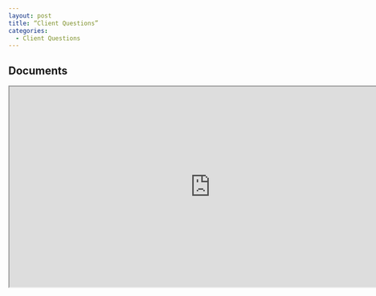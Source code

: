 ```yaml
---
layout: post
title: “Client Questions”
categories:
  - Client Questions
---
```


## Documents

<iframe src="https://docs.google.com/document/d/1pmNeXKzLNqLOBxZb3QzYBR5iJQUBn7PP6O5xUaPGqjI/edit#" height="400" width="800"></iframe>
<br>

